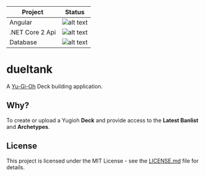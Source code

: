 | Project        | Status       |
| ------------- |:-------------:|
| Angular      | ![alt text](https://fablecode.visualstudio.com/_apis/public/build/definitions/9e9640ec-37b8-4d8b-8cb2-19c074a1fa41/6/badge?maxAge=0 "Visual studio team services build status") |
| .NET Core 2 Api      | ![alt text](https://fablecode.visualstudio.com/_apis/public/build/definitions/9e9640ec-37b8-4d8b-8cb2-19c074a1fa41/8/badge?maxAge=0 "Visual studio team services build status")      |
| Database | ![alt text](https://fablecode.visualstudio.com/_apis/public/build/definitions/9e9640ec-37b8-4d8b-8cb2-19c074a1fa41/7/badge?maxAge=0 "Visual studio team services build status")      |


# dueltank
A [Yu-Gi-Oh](http://www.yugioh-card.com/en/) Deck building application.

## Why?
To create or upload a Yugioh **Deck** and provide access to the **Latest Banlist** and **Archetypes**.

## License
This project is licensed under the MIT License - see the [LICENSE.md](LICENSE) file for details.

